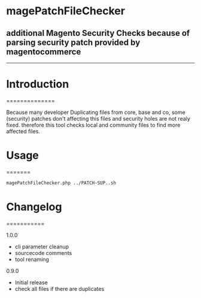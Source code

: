 # magePatchFileChecker
## additional Magento Security Checks because of parsing security patch provided by magentocommerce

---

# Introduction
==============

Because many developer Duplicating files from core, base and co, some (security) patches don't affecting this files and security holes are not realy fixed. therefore this tool checks local and community files to find more affected files.

# Usage
=======

```bash
magePatchFileChecker.php ../PATCH-SUP..sh
```

# Changelog
===========

1.0.0
- cli parameter cleanup
- sourcecode comments
- tool renaming

0.9.0
- Initial release
- check all files if there are duplicates
